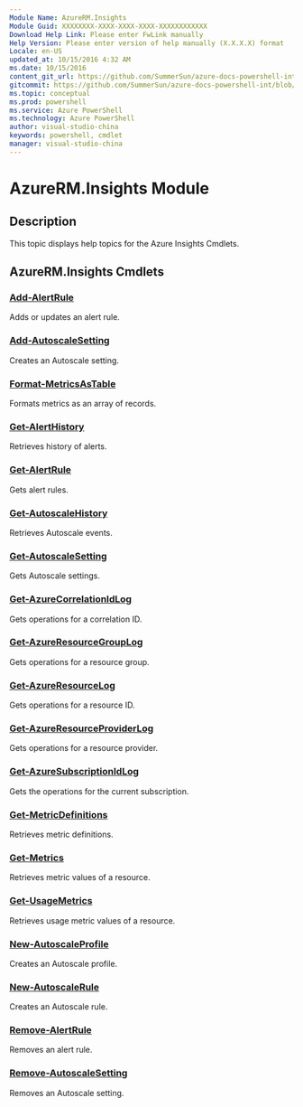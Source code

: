 ```yaml
---
Module Name: AzureRM.Insights
Module Guid: XXXXXXXX-XXXX-XXXX-XXXX-XXXXXXXXXXXX
Download Help Link: Please enter FwLink manually
Help Version: Please enter version of help manually (X.X.X.X) format
Locale: en-US
updated_at: 10/15/2016 4:32 AM
ms.date: 10/15/2016
content_git_url: https://github.com/SummerSun/azure-docs-powershell-int/blob/master/azureps-cmdlets-docs/ResourceManager/AzureRM.Insights/v0.9.8/CmdletMDs/AzureRM.Insights.md
gitcommit: https://github.com/SummerSun/azure-docs-powershell-int/blob/1bfd8e268acfc1799ad3f17c5a982578f54443cf/azureps-cmdlets-docs/ResourceManager/AzureRM.Insights/v0.9.8/CmdletMDs/AzureRM.Insights.md
ms.topic: conceptual
ms.prod: powershell
ms.service: Azure PowerShell
ms.technology: Azure PowerShell
author: visual-studio-china
keywords: powershell, cmdlet
manager: visual-studio-china
---
```


# AzureRM.Insights Module
## Description
This topic displays help topics for the Azure Insights Cmdlets. 

## AzureRM.Insights Cmdlets
### [Add-AlertRule](Add-AlertRule.md)
Adds or updates an alert rule.


### [Add-AutoscaleSetting](Add-AutoscaleSetting.md)
Creates an Autoscale setting.


### [Format-MetricsAsTable](Format-MetricsAsTable.md)
Formats metrics as an array of records.


### [Get-AlertHistory](Get-AlertHistory.md)
Retrieves history of alerts.


### [Get-AlertRule](Get-AlertRule.md)
Gets alert rules.


### [Get-AutoscaleHistory](Get-AutoscaleHistory.md)
Retrieves Autoscale events.


### [Get-AutoscaleSetting](Get-AutoscaleSetting.md)
Gets Autoscale settings.


### [Get-AzureCorrelationIdLog](Get-AzureCorrelationIdLog.md)
Gets operations for a correlation ID.


### [Get-AzureResourceGroupLog](Get-AzureResourceGroupLog.md)
Gets operations for a resource group.


### [Get-AzureResourceLog](Get-AzureResourceLog.md)
Gets operations for a resource ID.


### [Get-AzureResourceProviderLog](Get-AzureResourceProviderLog.md)
Gets operations for a resource provider.


### [Get-AzureSubscriptionIdLog](Get-AzureSubscriptionIdLog.md)
Gets the operations for the current subscription.


### [Get-MetricDefinitions](Get-MetricDefinitions.md)
Retrieves metric definitions.


### [Get-Metrics](Get-Metrics.md)
Retrieves metric values of a resource.


### [Get-UsageMetrics](Get-UsageMetrics.md)
Retrieves usage metric values of a resource.


### [New-AutoscaleProfile](New-AutoscaleProfile.md)
Creates an Autoscale profile.


### [New-AutoscaleRule](New-AutoscaleRule.md)
Creates an Autoscale rule.


### [Remove-AlertRule](Remove-AlertRule.md)
Removes an alert rule.


### [Remove-AutoscaleSetting](Remove-AutoscaleSetting.md)
Removes an Autoscale setting.



